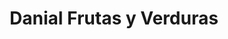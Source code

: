 ---
title: "Danial Frutas y Verduras"
url: /torrent/danial-frutas-y-verduras/
shop: Gemüse & Obst
---